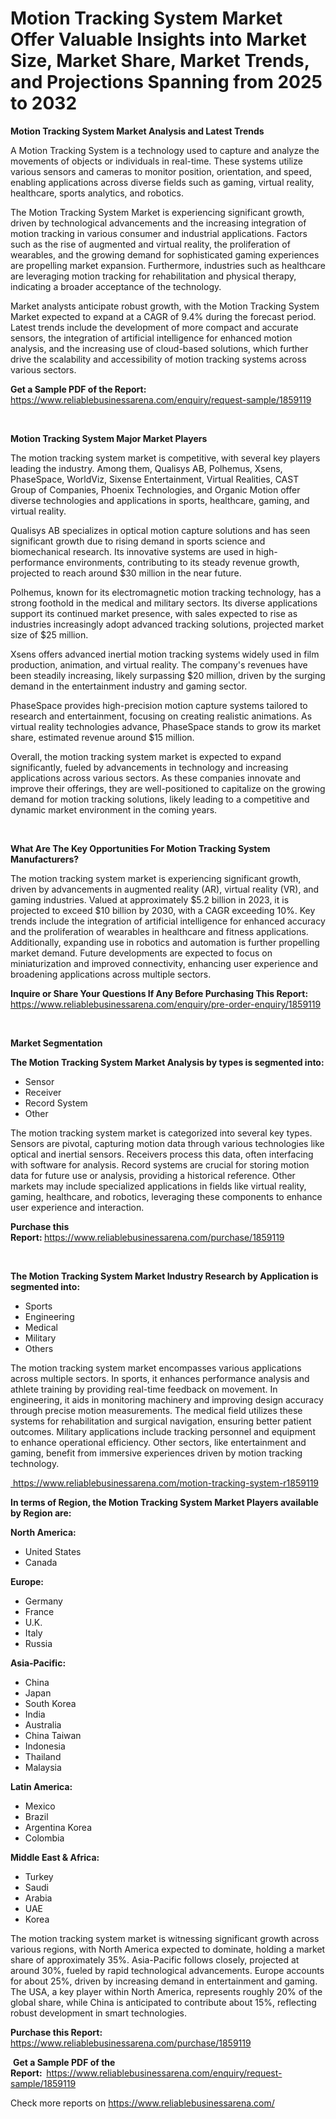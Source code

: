 <p><h1>Motion Tracking System Market Offer Valuable Insights into Market Size, Market Share, Market Trends, and Projections Spanning from 2025 to 2032</h1></p><p><strong>Motion Tracking System Market Analysis and Latest Trends</strong></p>
<p><p>A Motion Tracking System is a technology used to capture and analyze the movements of objects or individuals in real-time. These systems utilize various sensors and cameras to monitor position, orientation, and speed, enabling applications across diverse fields such as gaming, virtual reality, healthcare, sports analytics, and robotics. </p><p>The Motion Tracking System Market is experiencing significant growth, driven by technological advancements and the increasing integration of motion tracking in various consumer and industrial applications. Factors such as the rise of augmented and virtual reality, the proliferation of wearables, and the growing demand for sophisticated gaming experiences are propelling market expansion. Furthermore, industries such as healthcare are leveraging motion tracking for rehabilitation and physical therapy, indicating a broader acceptance of the technology.</p><p>Market analysts anticipate robust growth, with the Motion Tracking System Market expected to expand at a CAGR of 9.4% during the forecast period. Latest trends include the development of more compact and accurate sensors, the integration of artificial intelligence for enhanced motion analysis, and the increasing use of cloud-based solutions, which further drive the scalability and accessibility of motion tracking systems across various sectors.</p></p>
<p><strong>Get a Sample PDF of the Report:&nbsp;</strong> <a href="https://www.reliablebusinessarena.com/enquiry/request-sample/1859119?utm_campaign=2175&utm_medium=2&utm_source=Github&utm_content=ia&utm_term=09032025&utm_id=motion-tracking-system">https://www.reliablebusinessarena.com/enquiry/request-sample/1859119</a></p>
<p>&nbsp;</p>
<p><strong>Motion Tracking System Major Market Players</strong></p>
<p><p>The motion tracking system market is competitive, with several key players leading the industry. Among them, Qualisys AB, Polhemus, Xsens, PhaseSpace, WorldViz, Sixense Entertainment, Virtual Realities, CAST Group of Companies, Phoenix Technologies, and Organic Motion offer diverse technologies and applications in sports, healthcare, gaming, and virtual reality.</p><p>Qualisys AB specializes in optical motion capture solutions and has seen significant growth due to rising demand in sports science and biomechanical research. Its innovative systems are used in high-performance environments, contributing to its steady revenue growth, projected to reach around $30 million in the near future.</p><p>Polhemus, known for its electromagnetic motion tracking technology, has a strong foothold in the medical and military sectors. Its diverse applications support its continued market presence, with sales expected to rise as industries increasingly adopt advanced tracking solutions, projected market size of $25 million.</p><p>Xsens offers advanced inertial motion tracking systems widely used in film production, animation, and virtual reality. The company's revenues have been steadily increasing, likely surpassing $20 million, driven by the surging demand in the entertainment industry and gaming sector.</p><p>PhaseSpace provides high-precision motion capture systems tailored to research and entertainment, focusing on creating realistic animations. As virtual reality technologies advance, PhaseSpace stands to grow its market share, estimated revenue around $15 million.</p><p>Overall, the motion tracking system market is expected to expand significantly, fueled by advancements in technology and increasing applications across various sectors. As these companies innovate and improve their offerings, they are well-positioned to capitalize on the growing demand for motion tracking solutions, likely leading to a competitive and dynamic market environment in the coming years.</p></p>
<p>&nbsp;</p>
<p><strong>What Are The Key Opportunities For Motion Tracking System Manufacturers?</strong></p>
<p><p>The motion tracking system market is experiencing significant growth, driven by advancements in augmented reality (AR), virtual reality (VR), and gaming industries. Valued at approximately $5.2 billion in 2023, it is projected to exceed $10 billion by 2030, with a CAGR exceeding 10%. Key trends include the integration of artificial intelligence for enhanced accuracy and the proliferation of wearables in healthcare and fitness applications. Additionally, expanding use in robotics and automation is further propelling market demand. Future developments are expected to focus on miniaturization and improved connectivity, enhancing user experience and broadening applications across multiple sectors.</p></p>
<p><strong>Inquire or Share Your Questions If Any Before Purchasing This Report:</strong> <a href="https://www.reliablebusinessarena.com/enquiry/pre-order-enquiry/1859119?utm_campaign=2175&utm_medium=2&utm_source=Github&utm_content=ia&utm_term=09032025&utm_id=motion-tracking-system">https://www.reliablebusinessarena.com/enquiry/pre-order-enquiry/1859119</a></p>
<p>&nbsp;</p>
<p><strong>Market Segmentation</strong></p>
<p><strong>The Motion Tracking System Market Analysis by types is segmented into:</strong></p>
<p><ul><li>Sensor</li><li>Receiver</li><li>Record System</li><li>Other</li></ul></p>
<p><p>The motion tracking system market is categorized into several key types. Sensors are pivotal, capturing motion data through various technologies like optical and inertial sensors. Receivers process this data, often interfacing with software for analysis. Record systems are crucial for storing motion data for future use or analysis, providing a historical reference. Other markets may include specialized applications in fields like virtual reality, gaming, healthcare, and robotics, leveraging these components to enhance user experience and interaction.</p></p>
<p><strong>Purchase this Report:&nbsp;</strong><a href="https://www.reliablebusinessarena.com/purchase/1859119?utm_campaign=2175&utm_medium=2&utm_source=Github&utm_content=ia&utm_term=09032025&utm_id=motion-tracking-system">https://www.reliablebusinessarena.com/purchase/1859119</a></p>
<p>&nbsp;</p>
<p><strong>The Motion Tracking System Market Industry Research by Application is segmented into:</strong></p>
<p><ul><li>Sports</li><li>Engineering</li><li>Medical</li><li>Military</li><li>Others</li></ul></p>
<p><p>The motion tracking system market encompasses various applications across multiple sectors. In sports, it enhances performance analysis and athlete training by providing real-time feedback on movement. In engineering, it aids in monitoring machinery and improving design accuracy through precise motion measurements. The medical field utilizes these systems for rehabilitation and surgical navigation, ensuring better patient outcomes. Military applications include tracking personnel and equipment to enhance operational efficiency. Other sectors, like entertainment and gaming, benefit from immersive experiences driven by motion tracking technology.</p></p>
<p><a href="https://www.reliablebusinessarena.com/motion-tracking-system-r1859119?utm_campaign=2175&utm_medium=2&utm_source=Github&utm_content=ia&utm_term=09032025&utm_id=motion-tracking-system">&nbsp;https://www.reliablebusinessarena.com/motion-tracking-system-r1859119</a></p>
<p><strong>In terms of Region, the Motion Tracking System Market Players available by Region are:</strong></p>
<p>
    <p> <strong> North America: </strong>
        <ul>
            <li>United States</li>
            <li>Canada</li>
        </ul>
        </p> 
    <p> <strong> Europe: </strong>
        <ul>
            <li>Germany</li>
            <li>France</li>
            <li>U.K.</li>
            <li>Italy</li>
            <li>Russia</li>
        </ul>
        </p> 
    <p> <strong> Asia-Pacific: </strong>
        <ul>
            <li>China</li>
            <li>Japan</li>
            <li>South Korea</li>
            <li>India</li>
            <li>Australia</li>
            <li>China Taiwan</li>
            <li>Indonesia</li>
            <li>Thailand</li>
            <li>Malaysia</li>
        </ul>
        </p> 
    <p> <strong> Latin America: </strong>
        <ul>
            <li>Mexico</li>
            <li>Brazil</li>
            <li>Argentina Korea</li>
            <li>Colombia</li>
        </ul>
        </p> 
    <p> <strong> Middle East & Africa: </strong>
        <ul>
            <li>Turkey</li>
            <li>Saudi</li>
            <li>Arabia</li>
            <li>UAE</li>
            <li>Korea</li>
        </ul>
    </p>
    </p>
<p><p>The motion tracking system market is witnessing significant growth across various regions, with North America expected to dominate, holding a market share of approximately 35%. Asia-Pacific follows closely, projected at around 30%, fueled by rapid technological advancements. Europe accounts for about 25%, driven by increasing demand in entertainment and gaming. The USA, a key player within North America, represents roughly 20% of the global share, while China is anticipated to contribute about 15%, reflecting robust development in smart technologies.</p></p>
<p><strong>Purchase this Report: </strong><a href="https://www.reliablebusinessarena.com/purchase/1859119?utm_campaign=2175&utm_medium=2&utm_source=Github&utm_content=ia&utm_term=09032025&utm_id=motion-tracking-system">https://www.reliablebusinessarena.com/purchase/1859119</a></p>
<p>&nbsp;<strong>Get a Sample PDF of the Report:&nbsp;&nbsp;</strong><a href="https://www.reliablebusinessarena.com/enquiry/request-sample/1859119?utm_campaign=2175&utm_medium=2&utm_source=Github&utm_content=ia&utm_term=09032025&utm_id=motion-tracking-system">https://www.reliablebusinessarena.com/enquiry/request-sample/1859119</a></p>
<p><strong></strong></p>
<p>Check more reports on <a href="https://www.reliablebusinessarena.com/?utm_campaign=2175&utm_medium=2&utm_source=Github&utm_content=ia&utm_term=09032025&utm_id=motion-tracking-system">https://www.reliablebusinessarena.com/</a></p>